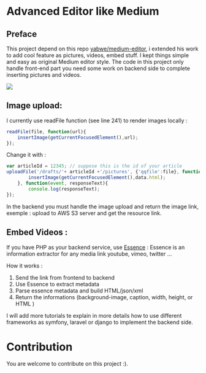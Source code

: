 # Advanced Editor like Medium

## Preface
This project depend on this repo [yabwe/medium-editor](https://github.com/yabwe/medium-editor), i extended his work to add cool feature as pictures, videos, embed stuff.
I kept things simple and easy as original Medium editor style.
The code in this project only handle front-end part you need some work on backend side to complete inserting pictures and videos.

![](http://abenbachir.github.io/MediumEditor/assets/images/photo1.png)


## Image upload:
I currently use readFile function (see line 241) to render images locally :
```javascript
readFile(file, function(url){
	insertImage(getCurrentFocusedElement(),url);
});
```
Change it with :
```javascript
var articleId = 12345; // suppose this is the id of your article
uploadFile('/drafts/'+ articleId +'/pictures', {'qqfile':file}, function(data){
        insertImage(getCurrentFocusedElement(),data.html);
    }, function(event, responseText){
        console.log(responseText);
});
```
In the backend you must handle the image upload and return the image link, exemple : upload to AWS S3 server and get the resource link.

## Embed Videos :
If you have PHP as your backend service, use [Essence](https://github.com/essence/essence) : Essence is an information extractor for any media link youtube, vimeo, twitter …

How it works :

1. Send the link from frontend to backend 
2. Use Essence to extract metadata
3. Parse essence metadata and build HTML/json/xml 
4. Return the informations (background-image, caption, width, height, or HTML )

I will add more tutorials te explain in more details how to use different frameworks as symfony, laravel or django to implement the backend side.

# Contribution
You are welcome to contribute on this project :).
